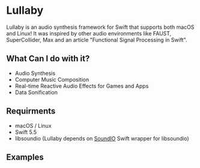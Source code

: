# Lullaby

Lullaby is an audio synthesis framework for Swift that supports both macOS and Linux! It was inspired by other audio environments like FAUST, SuperCollider, Max and an article "Functional Signal Processing in Swift".

## What Can I do with it?

- Audio Synthesis
- Computer Music Composition
- Real-time Reactive Audio Effects for Games and Apps
- Data Sonification

## Requirments

- macOS / Linux
- Swift 5.5
- libsoundio (Lullaby depends on [SoundIO](https://github.com/thara/SoundIO) Swift wrapper for libsoundio)

## Examples

```swift

```
